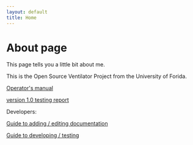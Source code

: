 ```yaml
---
layout: default
title: Home
---
```

# About page

This page tells you a little bit about me.

This is the Open Source Ventilator Project from the University of Forida.

[Operator's manual](./docs/OperatorsManual/manual.md)

[version 1.0 testing report](./docs/tests/test_v1.html)


Developers:

  [Guide to adding / editing documentation](./docs/AddingDocumentation.md)

  [Guide to developing / testing](./docs/testing/developing_guide.html)
